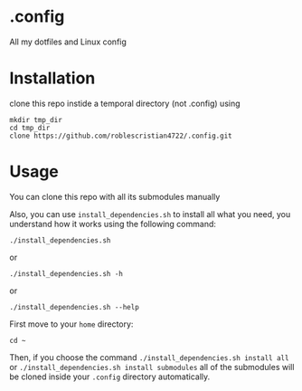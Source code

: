 # .config
All my dotfiles and Linux config

# Installation
clone this repo instide a temporal directory (not .config) using
```shell
mkdir tmp_dir
cd tmp_dir
clone https://github.com/roblescristian4722/.config.git
```

# Usage
You can clone this repo with all its submodules manually

Also, you can use `install_dependencies.sh` to install all what you need, you understand how it works using the following command:
```shell
./install_dependencies.sh
```
or
```shell
./install_dependencies.sh -h
```
or
```shell
./install_dependencies.sh --help
```

First move to your `home` directory:
```shell
cd ~
```

Then, if you choose the command `./install_dependencies.sh install all` or `./install_dependencies.sh install submodules` all of the submodules will be cloned inside your `.config` directory automatically.
